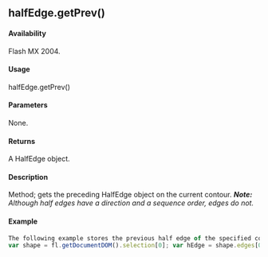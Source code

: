 ## halfEdge.getPrev()

#### Availability

Flash MX 2004.

#### Usage

halfEdge.getPrev()

#### Parameters

None.

#### Returns

A HalfEdge object.

#### Description

Method; gets the preceding HalfEdge object on the current contour.
***Note:** Although half edges have a direction and a sequence order, edges do not.*

#### Example

```javascript
The following example stores the previous half edge of the specified contour in the prevHalfEdge variable:
var shape = fl.getDocumentDOM().selection[0]; var hEdge = shape.edges[0].getHalfEdge( 0 ); var prevHalfEdge = hEdge.getPrev();

```